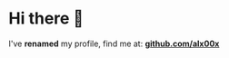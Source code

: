 # Hi there 👋




I've **renamed** my profile,
find me at: **[github.com/alx00x](https://github.com/alxkocic)**
